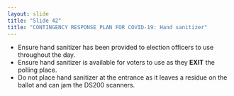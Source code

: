 ```yaml
---
layout: slide
title: "Slide 42"
title: "CONTINGENCY RESPONSE PLAN FOR COVID-19: Hand sanitizer"
---
```


- Ensure hand sanitizer has been provided to election officers to use throughout the day.
- Ensure hand sanitizer is available for voters to use as they **EXIT** the polling place.
- Do not place hand sanitizer at the entrance as it leaves a residue on the ballot and can jam the DS200 scanners.
